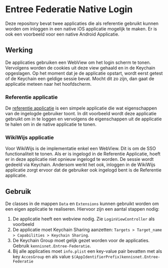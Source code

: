 # Entree Federatie Native Login 
Deze repository bevat twee applicaties die als referentie gebruikt kunnen worden om inloggen in een native iOS applicatie mogelijk te maken. Er is ook een voorbeeld voor een native Android Applicatie.

## Werking
De applicaties gebruiken een WebView om het login scherm te tonen. Vervolgens worden de cookies uit deze view gehaald en in de Keychain opgeslagen. Op het moment dat je de applicatie opstart, wordt eerst getest of de Keychain een geldige sessie bevat. Mocht dit zo zijn, dan gaat de applicatie meteen naar het hoofdscherm. 

### Referentie applicatie
De [referentie applicatie](https://referentie.entree.kennisnet.nl/) is een simpele applicatie die wat eigenschappen van de ingelogde gebruiker toont. In dit voorbeeld wordt deze applicatie gebruikt om in te loggen en vervolgens de eigenschappen uit de applicatie te halen om in de native applicatie te tonen. 

### WikiWijs applicatie
Voor WikiWijs is de implementatie enkel een WebView. Dit is om de SSO functionaliteit te tonen. Als er is ingelogd in de Referentie Applicatie, hoeft er in deze applicatie niet opnieuw ingelogd te worden. De sessie wordt gedeeld via Keychain. Andersom werkt het ook, inloggen in de WikiWijs applicatie zorgt ervoor dat de gebruiker ook ingelogd bent is de Referentie applicatie. 

## Gebruik
De classes in de mappen `Data` en `Extensions` kunnen gebruikt worden om een eigen applicatie te realiseren. Hiervoor zijn een aantal stappen nodig: 

1. De applicatie heeft een webview nodig. Zie `LoginViewController` als voorbeeld
2. De applicatie moet Keychain Sharing aanzetten: `Targets > Target_name > Capabilities > Keychain Sharing`.
3. De Keychain Group moet gelijk gezet worden voor de applicaties. Gebruik `kennisnet.Entree-Federatie`.
4. Bij alle applicaties moet `info.plist` een key-value pair bevatten met als key `AccesGroup` en als value `$(AppIdentifierPrefix)kennisnet.Entree-Federatie`


